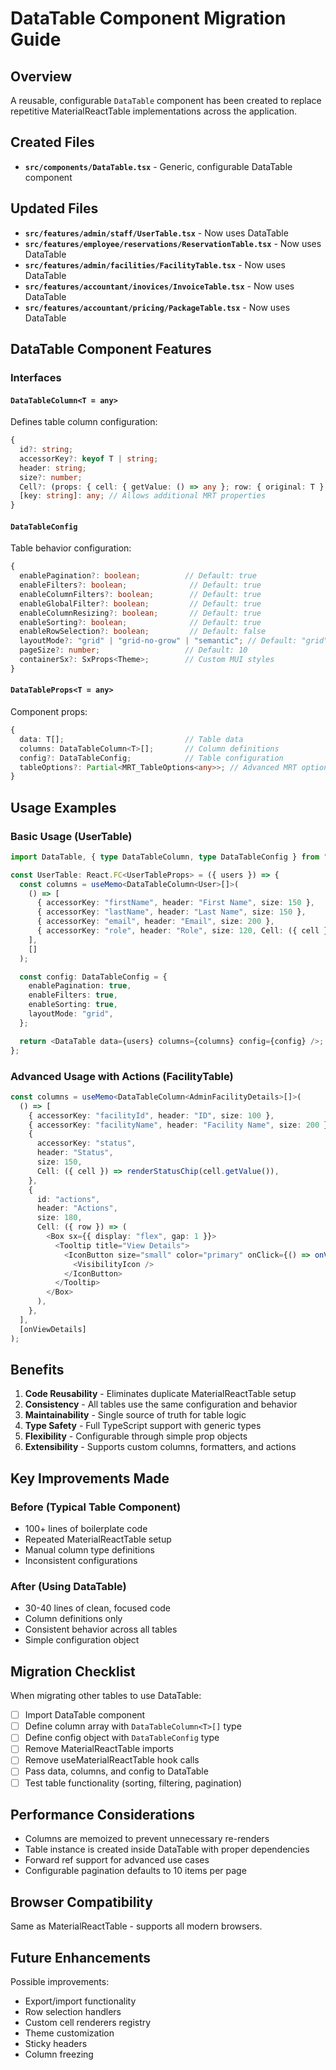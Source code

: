 # DataTable Component Migration Guide

## Overview
A reusable, configurable `DataTable` component has been created to replace repetitive MaterialReactTable implementations across the application.

## Created Files
- **`src/components/DataTable.tsx`** - Generic, configurable DataTable component

## Updated Files
- **`src/features/admin/staff/UserTable.tsx`** - Now uses DataTable
- **`src/features/employee/reservations/ReservationTable.tsx`** - Now uses DataTable
- **`src/features/admin/facilities/FacilityTable.tsx`** - Now uses DataTable
- **`src/features/accountant/inovices/InvoiceTable.tsx`** - Now uses DataTable
- **`src/features/accountant/pricing/PackageTable.tsx`** - Now uses DataTable

## DataTable Component Features

### Interfaces

#### `DataTableColumn<T = any>`
Defines table column configuration:
```typescript
{
  id?: string;
  accessorKey?: keyof T | string;
  header: string;
  size?: number;
  Cell?: (props: { cell: { getValue: () => any }; row: { original: T } }) => ReactNode;
  [key: string]: any; // Allows additional MRT properties
}
```

#### `DataTableConfig`
Table behavior configuration:
```typescript
{
  enablePagination?: boolean;          // Default: true
  enableFilters?: boolean;              // Default: true
  enableColumnFilters?: boolean;        // Default: true
  enableGlobalFilter?: boolean;         // Default: true
  enableColumnResizing?: boolean;       // Default: true
  enableSorting?: boolean;              // Default: true
  enableRowSelection?: boolean;         // Default: false
  layoutMode?: "grid" | "grid-no-grow" | "semantic"; // Default: "grid"
  pageSize?: number;                   // Default: 10
  containerSx?: SxProps<Theme>;        // Custom MUI styles
}
```

#### `DataTableProps<T = any>`
Component props:
```typescript
{
  data: T[];                           // Table data
  columns: DataTableColumn<T>[];       // Column definitions
  config?: DataTableConfig;            // Table configuration
  tableOptions?: Partial<MRT_TableOptions<any>>; // Advanced MRT options
}
```

## Usage Examples

### Basic Usage (UserTable)
```typescript
import DataTable, { type DataTableColumn, type DataTableConfig } from "../../../components/DataTable";

const UserTable: React.FC<UserTableProps> = ({ users }) => {
  const columns = useMemo<DataTableColumn<User>[]>(
    () => [
      { accessorKey: "firstName", header: "First Name", size: 150 },
      { accessorKey: "lastName", header: "Last Name", size: 150 },
      { accessorKey: "email", header: "Email", size: 200 },
      { accessorKey: "role", header: "Role", size: 120, Cell: ({ cell }) => renderRoleChip(cell.getValue()) },
    ],
    []
  );

  const config: DataTableConfig = {
    enablePagination: true,
    enableFilters: true,
    enableSorting: true,
    layoutMode: "grid",
  };

  return <DataTable data={users} columns={columns} config={config} />;
};
```

### Advanced Usage with Actions (FacilityTable)
```typescript
const columns = useMemo<DataTableColumn<AdminFacilityDetails>[]>(
  () => [
    { accessorKey: "facilityId", header: "ID", size: 100 },
    { accessorKey: "facilityName", header: "Facility Name", size: 200 },
    {
      accessorKey: "status",
      header: "Status",
      size: 150,
      Cell: ({ cell }) => renderStatusChip(cell.getValue()),
    },
    {
      id: "actions",
      header: "Actions",
      size: 180,
      Cell: ({ row }) => (
        <Box sx={{ display: "flex", gap: 1 }}>
          <Tooltip title="View Details">
            <IconButton size="small" color="primary" onClick={() => onViewDetails(row.original.facilityId)}>
              <VisibilityIcon />
            </IconButton>
          </Tooltip>
        </Box>
      ),
    },
  ],
  [onViewDetails]
);
```

## Benefits

1. **Code Reusability** - Eliminates duplicate MaterialReactTable setup
2. **Consistency** - All tables use the same configuration and behavior
3. **Maintainability** - Single source of truth for table logic
4. **Type Safety** - Full TypeScript support with generic types
5. **Flexibility** - Configurable through simple prop objects
6. **Extensibility** - Supports custom columns, formatters, and actions

## Key Improvements Made

### Before (Typical Table Component)
- 100+ lines of boilerplate code
- Repeated MaterialReactTable setup
- Manual column type definitions
- Inconsistent configurations

### After (Using DataTable)
- 30-40 lines of clean, focused code
- Column definitions only
- Consistent behavior across all tables
- Simple configuration object

## Migration Checklist

When migrating other tables to use DataTable:

- [ ] Import DataTable component
- [ ] Define column array with `DataTableColumn<T>[]` type
- [ ] Define config object with `DataTableConfig` type
- [ ] Remove MaterialReactTable imports
- [ ] Remove useMaterialReactTable hook calls
- [ ] Pass data, columns, and config to DataTable
- [ ] Test table functionality (sorting, filtering, pagination)

## Performance Considerations

- Columns are memoized to prevent unnecessary re-renders
- Table instance is created inside DataTable with proper dependencies
- Forward ref support for advanced use cases
- Configurable pagination defaults to 10 items per page

## Browser Compatibility

Same as MaterialReactTable - supports all modern browsers.

## Future Enhancements

Possible improvements:
- Export/import functionality
- Row selection handlers
- Custom cell renderers registry
- Theme customization
- Sticky headers
- Column freezing
